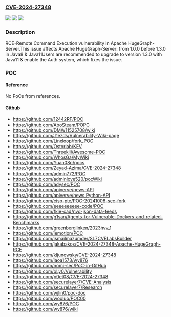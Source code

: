 ### [CVE-2024-27348](https://cve.mitre.org/cgi-bin/cvename.cgi?name=CVE-2024-27348)
![](https://img.shields.io/static/v1?label=Product&message=Apache%20HugeGraph-Server&color=blue)
![](https://img.shields.io/static/v1?label=Version&message=1.0.0%20&color=brightgreen)
![](https://img.shields.io/static/v1?label=Vulnerability&message=RCE-Remote%20Command%20Execution&color=brightgreen)

### Description

RCE-Remote Command Execution vulnerability in Apache HugeGraph-Server.This issue affects Apache HugeGraph-Server: from 1.0.0 before 1.3.0 in Java8 & Java11Users are recommended to upgrade to version 1.3.0 with Java11 & enable the Auth system, which fixes the issue.

### POC

#### Reference
No PoCs from references.

#### Github
- https://github.com/12442RF/POC
- https://github.com/AboSteam/POPC
- https://github.com/DMW11525708/wiki
- https://github.com/J1ezds/Vulnerability-Wiki-page
- https://github.com/Linxloop/fork_POC
- https://github.com/Ostorlab/KEV
- https://github.com/Threekiii/Awesome-POC
- https://github.com/WhosGa/MyWiki
- https://github.com/Yuan08o/pocs
- https://github.com/Zeyad-Azima/CVE-2024-27348
- https://github.com/admin772/POC
- https://github.com/adminlove520/pocWiki
- https://github.com/adysec/POC
- https://github.com/apiverve/news-API
- https://github.com/apiverve/news.Python-API
- https://github.com/cisp-pte/POC-20241008-sec-fork
- https://github.com/eeeeeeeeee-code/POC
- https://github.com/fkie-cad/nvd-json-data-feeds
- https://github.com/g1san/Agents-for-Vulnerable-Dockers-and-related-Benchmarks
- https://github.com/greenberglinken/2023hvv_1
- https://github.com/iemotion/POC
- https://github.com/ismailmazumder/SL7CVELabsBuilder
- https://github.com/jakabakos/CVE-2024-27348-Apache-HugeGraph-RCE
- https://github.com/kljunowsky/CVE-2024-27348
- https://github.com/laoa1573/wy876
- https://github.com/nomi-sec/PoC-in-GitHub
- https://github.com/oLy0/Vulnerability
- https://github.com/p0et08/CVE-2024-27348
- https://github.com/securelayer7/CVE-Analysis
- https://github.com/securelayer7/Research
- https://github.com/wjlin0/poc-doc
- https://github.com/wooluo/POC00
- https://github.com/wy876/POC
- https://github.com/wy876/wiki

